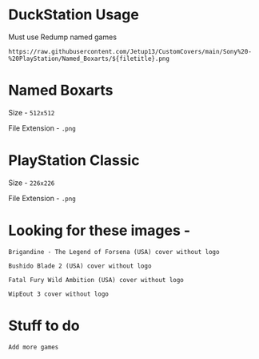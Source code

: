 # DuckStation Usage

Must use Redump named games

```
https://raw.githubusercontent.com/Jetup13/CustomCovers/main/Sony%20-%20PlayStation/Named_Boxarts/${filetitle}.png
```

# Named Boxarts

Size - `512x512`

File Extension - `.png`

# PlayStation Classic

Size - `226x226`

File Extension - `.png`

# Looking for these images -

```
Brigandine - The Legend of Forsena (USA) cover without logo

Bushido Blade 2 (USA) cover without logo

Fatal Fury Wild Ambition (USA) cover without logo

WipEout 3 cover without logo
```

# Stuff to do

```
Add more games
```